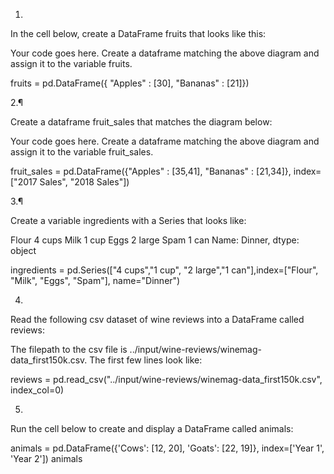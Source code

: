 1.

In the cell below, create a DataFrame fruits that looks like this:

Your code goes here. Create a dataframe matching the above diagram and assign it to the variable fruits.

fruits = pd.DataFrame({ "Apples" : [30], "Bananas" : [21]})



2.¶

Create a dataframe fruit_sales that matches the diagram below:

Your code goes here. Create a dataframe matching the above diagram and assign it to the variable fruit_sales.

fruit_sales = pd.DataFrame({"Apples" : [35,41], "Bananas" : [21,34]}, index=["2017 Sales", "2018 Sales"])





3.¶

Create a variable ingredients with a Series that looks like:

Flour     4 cups
Milk       1 cup
Eggs     2 large
Spam       1 can
Name: Dinner, dtype: object



ingredients = pd.Series(["4 cups","1 cup", "2 large","1 can"],index=["Flour", "Milk", "Eggs", "Spam"], name="Dinner")




4.

Read the following csv dataset of wine reviews into a DataFrame called reviews:



The filepath to the csv file is ../input/wine-reviews/winemag-data_first150k.csv. The first few lines look like:



reviews = pd.read_csv("../input/wine-reviews/winemag-data_first150k.csv", index_col=0)




5.

Run the cell below to create and display a DataFrame called animals:


animals = pd.DataFrame({'Cows': [12, 20], 'Goats': [22, 19]}, index=['Year 1', 'Year 2'])
animals
